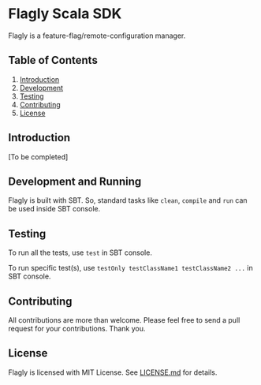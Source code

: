 # Flagly Scala SDK

Flagly is a feature-flag/remote-configuration manager.

## Table of Contents

1. [Introduction](#introduction)
2. [Development](#development)
3. [Testing](#testing)
4. [Contributing](#contributing)
5. [License](#license)

## Introduction

\[To be completed\]

## Development and Running

Flagly is built with SBT. So, standard tasks like `clean`, `compile` and `run` can be used inside SBT console.

## Testing

To run all the tests, use `test` in SBT console.

To run specific test(s), use `testOnly testClassName1 testClassName2 ...` in SBT console.

## Contributing

All contributions are more than welcome. Please feel free to send a pull request for your contributions. Thank you.

## License

Flagly is licensed with MIT License. See [LICENSE.md](LICENSE.md) for details.
